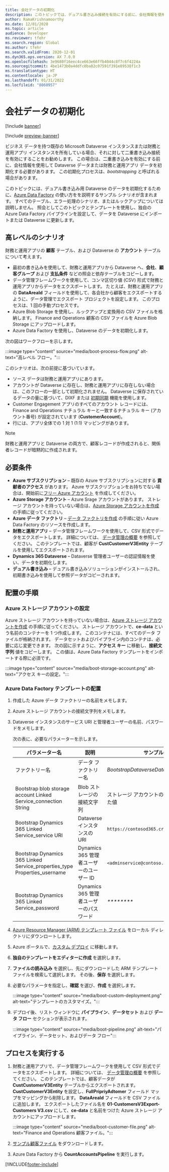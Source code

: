 ```yaml
---
title: 会社データの初期化
description: このトピックでは、デュアル書き込み接続を有効にする前に、会社情報を使用してデータを初期化する方法について説明します。
author: RamaKrishnamoorthy
ms.date: 12/01/2020
ms.topic: article
audience: Developer
ms.reviewer: tfehr
ms.search.region: Global
ms.author: tfehr
ms.search.validFrom: 2020-12-01
ms.dyn365.ops.version: AX 7.0.0
ms.openlocfilehash: 3e9680f16eec4ce663e66ffb4044c8f7c6f4224a
ms.sourcegitcommit: 4be1473b0a4ddfc0ba82c07591f391e89538f1c3
ms.translationtype: HT
ms.contentlocale: ja-JP
ms.lasthandoff: 01/31/2022
ms.locfileid: "8060957"
---
```

# <a name="initialize-company-data"></a>会社データの初期化

[!include [banner](../../includes/banner.md)]

[!include [preview-banner](../../includes/preview-banner.md)]



ビジネス データを持つ既存の Microsoft Dataverse インスタンスまたは財務と運用アプリ インスタンスを所有している場合、それに対して二重書き込み接続を有効にすることをお勧めします。 この場合は、二重書き込みを有効にする前に、会社情報を使用して Dataverse データまたは財務と運用アプリ データを初期化する必要があります。 この初期化プロセスは、*bootstrapping* と呼ばれる場合があります。

このトピックには、デュアル書き込み用 Dataverse のデータを初期化するために、[Azure Data Factory](/azure/data-factory/introduction) の使い方をを説明するサンプル シナリオが含まれます。 すべてのテーブル、エラー処理のシナリオ、またはルックアップについては説明しません。 照会としてこのトピックとテンプレートを使用し、独自の Azure Data Factory パイプラインを設定して、データを Dataverse にインポートまたは  Dataverse に更新します。

## <a name="high-level-scenario"></a>高レベルのシナリオ

財務と運用アプリの **顧客** テーブル、および Dataverse の **アカウント** テーブルについて考えます。

- 最初の書き込みを使用して、財務と運用アプリから Dataverse へ、**会社**、**顧客グループ** および **支払条件** などの照会と依存テーブルをコピーします。
- データ管理フレームワークを使用して、コンマ区切り値 (CSV) 形式で財務と運用アプリからデータをエクスポートします。 たとえば、財務と運用アプリの **DataAreaId** フィールドを使用して、各会社から顧客をエクスポートするように、データ管理でエクスポート プロジェクトを設定します。 このプロセスは、1 回の手動プロセスです。
- Azure Blob Storage を使用し、ルックアップと変換用の CSV ファイルを格納します。 Finance and Operations 顧客の CSV ファイルを Azure Blob Storage にアップロードします。
- Azure Data Factory を使用し、Dataverse のデータを初期化します。

次の図はワークフローを示します。

:::image type="content" source="media/boot-process-flow.png" alt-text="高レベル フロー。":::

このシナリオは、次の前提に基づいています。

- ソース データは財務と運用アプリにあります。
- アカウントが Dataverse に存在し、財務と運用アプリに存在しない場合は、このフローの一部として初期化されません。 Dataverse に保存されているデータの量に基づいて、DIXF または [初期同期](initial-sync-guidance.md) 機能を使用します。
- Customer Engagement アプリのすべてのアカウント レコードには、Finance and Operations ナチュラル キーと一致するナチュラル キー (アカウント番号) が設定されています (**CustomerAccount**)。 
- 行には、アプリ全体での 1 対 1 (1:1) マッピングがあります。

> [!NOTE]
> 財務と運用アプリと Dataverse の両方で、顧客レコードが作成されると、関係者レコードが暗黙的に作成されます。 

## <a name="prerequisites"></a>必要条件

- **Azure サブスクリプション** – 既存の Azure サブスクリプションに対する **貢献者のアクセス** があります。 Azure サブスクリプションをお持ちでない場合は、開始前に[フリー Azure アカウント](https://azure.microsoft.com/free/) を作成してください。
- **Azure Storage アカウント** – Azure Srage アカウントがあります。 ストレージ アカウントを持っていない場合は、[Azure Storage アカウントを作成](/azure/storage/common/storage-account-create?tabs=azure-portal#create-a-storage-account) の手順に従ってください。
- **Azure データ ファクトリ** – [データ ファクトリを作成](/azure/data-factory/tutorial-copy-data-portal#create-a-data-factory) の手順に従い Azure Data Factory のリソースを作成します。
- **財務と運用アプリ** – データ管理フレームワークを使用して、CSV 形式でデータをエクスポートします。 詳細については、 [データ管理の概要](../data-entities-data-packages.md) を参照してください。 このテンプレートでは、顧客が **CustCustomerV3Entity** テーブルを使用してエクスポートされます。
- **Dynamics 365 Dataverse** – Dataverse 管理者ユーザーの認証情報を使い、データを初期化します。
- **デュアル書き込み** – デュアル書き込みソリューションがインストールされ、初期書き込みを使用して参照データがコピーされます。

## <a name="deployment-steps"></a>配置の手順

### <a name="set-up-an-azure-storage-account"></a>Azure ストレージ アカウントの設定

Azure ストレージ アカウントを持っていない場合は、[Azure ストレージ アカウントを作成](/azure/storage/common/storage-account-create?tabs=azure-portal#create-a-storage-account) の手順に従ってください。 ストレージ アカウントで、**ce-data** という名前のコンテナーを 1 つ作成します。 このコンテナには、すべてのデータ ファイルが格納されます。 データセットおよびパイプライン内のコンテナは、必要に応じ変更できます。 次の図に示すように、**アクセス キー** に移動し、**接続文字列** 値をコピーします。 この値は、Azure Data Factory テンプレートをインポートする際に必須です。

:::image type="content" source="media/boot-storage-account.png" alt-text="アクセス キーの設定。":::

### <a name="deploy-an-azure-data-factory-template"></a>Azure Data Factory テンプレートの配置

1. 作成した Azure データ ファクトリーの名前をメモします。
2. Azure ストレージ アカウントの接続文字列をメモします。
3. Dataverse インスタンスのサービス URI と管理者ユーザーの名前、パスワードをメモします。

    次の表に、必要なパラメーターを示します。

    | パラメーター名 | 説明 | サンプル値 |
    |---|---|---|
    | ファクトリー名 | データ ファクトリー名 | *BootstrapDataverseDataADF* |
    | Bootstrap blob storage account Linked Service\_connection String | Blob ストレージの接続文字列 | ストレージ アカウントの作成時にコピーした値 |
    | Bootstrap Dynamics 365 Linked Service\_service URI | Dataverse インスタンスの URI | `https://contosod365.crm4.dynamics.com` |
    | Bootstrap Dynamics 365 Linked Service\_properties\_type Properties\_username | Dynamics 365 管理者ユーザーのユーザー ID | `<adminservice@contoso.onmicrosoft.com>` |
    | Bootstrap Dynamics 365 Linked Service\_password | Dynamics 365 管理者ユーザーのパスワード | _\*\*\*\*\*\*\*\*_ | 

4. [Azure Resource Manager (ARM) テンプレート ファイル](https://github.com/microsoft/Dynamics-365-FastTrack-Implementation-Assets/blob/master/Dual-write/Bootstrapping/arm_template.json) をローカル ディレクトリにダウンロートします。
5. Azure ポータルで、[カスタム デプロイ](https://ms.portal.azure.com/#create/Microsoft.Template) に移動します。
6. **独自のテンプレートをエディターに作成** を選択します。
7. **ファイルの読み込み** を選択し、先にダウンロードした ARM テンプレート ファイルを検索して選択します。 その後、**保存** を選択します。
8. 必要なパラメータを指定し、**確認** を選び、**作成** を選択します。

    :::image type="content" source="media/boot-custom-deployment.png" alt-text="テンプレートのカスタマイズ。":::

9. デプロイ後、リスト ウィンドウに **パイプライン**、**データセット** および **データ フロー** セクションが表示されます。

    :::image type="content" source="media/boot-pipeline.png" alt-text="パイプライン、データセット、およびデータ フロー":::

## <a name="run-the-process"></a>プロセスを実行する

1. 財務と運用アプリで、データ管理フレームワークを使用して CSV 形式でデータをエクスポートします。 詳細については、 [データ管理の概要](../data-entities-data-packages.md) を参照してください。 このテンプレートでは、顧客データが **CustCustomerV3Entity** テーブルからエクスポートされます。 **CustCustomerV3Entity** を設定し、**FullPripriyAdtomer** フィールド マップをマッピングから削除します。 **DataAreaId** フィールドを CSV ファイルに追加します。 エクスポートしたファイル名を **01-CustomersV3Export-Customers V3.csv** にして、**ce-data** と名前をつけた Azure ストレージ アカウントにアップロードします。

    :::image type="content" source="media/boot-customer-file.png" alt-text="Finance and Operations 顧客ファイル。":::

2. [サンプル顧客ファイル](https://github.com/microsoft/Dynamics-365-FastTrack-Implementation-Assets/blob/master/Dual-write/Bootstrapping/01-CustomersV3Export-Customers%20V3.csv) をダウンロードします。

3. Azure Data Factory から **CountAccountsPipeline** を実行します。


[!INCLUDE[footer-include](../../../../includes/footer-banner.md)]
